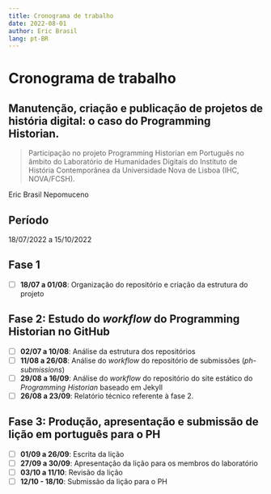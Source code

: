 ```yaml
---
title: Cronograma de trabalho
date: 2022-08-01
author: Eric Brasil
lang: pt-BR
---
```

# Cronograma de trabalho

## Manutenção, criação e publicação de projetos de história digital: o caso do Programming Historian.

>Participação no projeto Programming Historian em Português no âmbito do Laboratório de Humanidades Digitais do Instituto de História Contemporânea da Universidade Nova de Lisboa (IHC, NOVA/FCSH).

Eric Brasil Nepomuceno

## Período

18/07/2022 a 15/10/2022

## Fase 1

- [ ] **18/07 a 01/08**: Organização do repositório e criação da estrutura do projeto

## Fase 2: Estudo do *workflow* do **Programming Historian** no GitHub

- [ ] **02/07 a 10/08**: Análise da estrutura dos repositórios
- [ ] **11/08 a 26/08**: Análise do *workflow* do repositório de submissões (*ph-submissions*)
- [ ] **29/08 a 16/09**: Análise do *workflow* do repositório do site estático do *Programming Historian* baseado em Jekyll
- [ ] **26/08 a 23/09**: Relatório técnico referente à fase 2.

## Fase 3: Produção, apresentação e submissão de lição em português para o PH

- [ ] **01/09 a 26/09**: Escrita da lição
- [ ] **27/09 a 30/09**: Apresentação da lição para os membros do laboratório
- [ ] **03/10 a 11/10**: Revisão da lição
- [ ] **12/10 - 18/10**: Submissão da lição para o PH